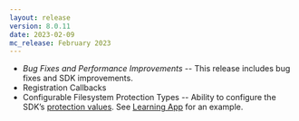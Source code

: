```yaml
---
layout: release
version: 8.0.11
date: 2023-02-09
mc_release: February 2023
---
```


* *Bug Fixes and Performance Improvements* -- This release includes bug fixes and SDK improvements.
* Registration Callbacks
* Configurable Filesystem Protection Types -- Ability to configure the SDK’s [protection values](https://developer.apple.com/documentation/foundation/fileprotectiontype). See [Learning App](https://github.com/salesforce-marketingcloud/MarketingCloudSDK-iOS/tree/spm/examples/LearningApp/LearningApp) for an example.
